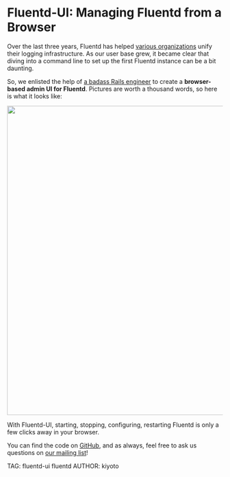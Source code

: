 # Fluentd-UI: Managing Fluentd from a Browser

Over the last three years, Fluentd has helped [various organizations](/testimonials) unify their logging infrastructure. As our user base grew, it became clear that diving into a command line to set up the first Fluentd instance can be a bit daunting.

So, we enlisted the help of [a badass Rails engineer](https://github.com/uu59) to create a **browser-based admin UI for Fluentd**. Pictures are worth a thousand words, so here is what it looks like:

<img src="/images/blog/fluentd-ui.gif" width="720px"/>

With Fluentd-UI, starting, stopping, configuring, restarting Fluentd is only a few clicks away in your browser.

You can find the code on [GitHub](https://github.com/fluent/fluentd-ui), and as always, feel free to ask us questions on [our mailing list](https://groups.google.com/forum/#!forum/fluentd)!

TAG: fluentd-ui fluentd
AUTHOR: kiyoto
